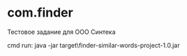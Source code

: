 # com.finder
Тестовое задание для 
ООО Синтека

cmd run:
java -jar target\finder-similar-words-project-1.0.jar

